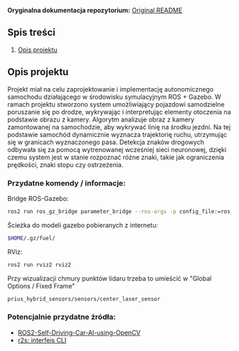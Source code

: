 **Oryginalna dokumentacja repozytorium:**
[Original README](docs/README.md)

## Spis treści
1. [Opis projektu](#opis-projektu) 

## Opis projektu
Projekt miał na celu zaprojektowanie i implementację autonomicznego samochodu działającego w środowisku symulacyjnym ROS + Gazebo. W ramach projektu stworzono system umożliwiający pojazdowi samodzielne poruszanie się po drodze, wykrywając i interpretując elementy otoczenia na podstawie obrazu z kamery. Algorytm analizuje obraz z kamery zamontowanej na samochodzie, aby wykrywać linię na środku jezdni. Na tej podstawie samochód dynamicznie wyznacza trajektorię ruchu, utrzymując się w granicach wyznaczonego pasa. Detekcja znaków drogowych odbywała się za pomocą wytrenowanej wcześniej sieci neuronowej, dzięki czemu system jest w stanie rozpoznać różne znaki, takie jak ograniczenia prędkości, znaki stopu czy ostrzeżenia.


### Przydatne komendy / informacje:
Bridge ROS-Gazebo:
```bash
ros2 run ros_gz_bridge parameter_bridge --ros-args -p config_file:=ros_gz_bridge.yaml
```
Ścieżka do modeli gazebo pobieranych z internetu:
```bash
$HOME/.gz/fuel/
```
RViz:
```bash
ros2 run rviz2 rviz2
```
Przy wizualizacji chmury punktów lidaru trzeba to umieścić w "Global Options / Fixed Frame"
```bash
prius_hybrid_sensors/sensors/center_laser_sensor
```

### Potencjalnie przydatne źródła:
- [ROS2-Self-Driving-Car-AI-using-OpenCV](https://github.com/noshluk2/ROS2-Self-Driving-Car-AI-using-OpenCV/tree/main/self_driving_car_pkg/worlds)
- [r2s: interfejs CLI](https://github.com/mjcarroll/r2s)
